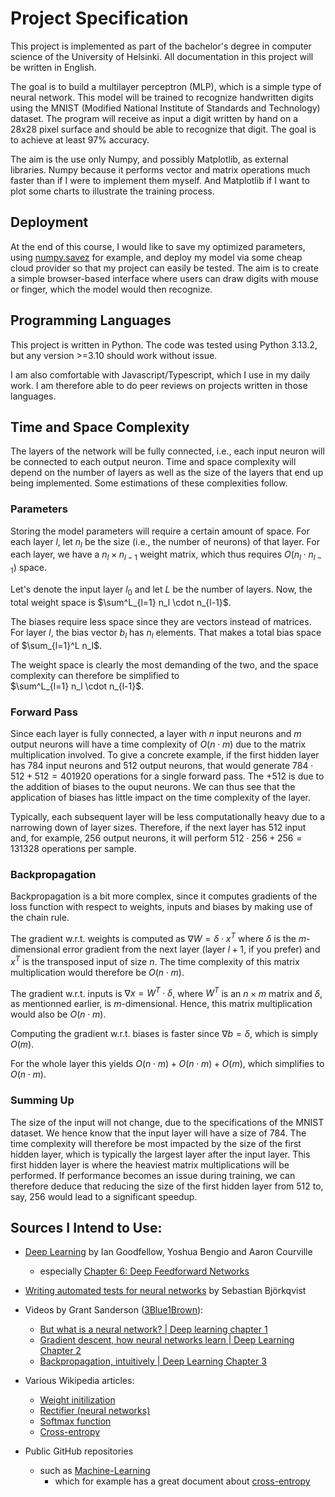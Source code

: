 # Project Specification

This project is implemented as part of the bachelor's degree in computer science of the University of Helsinki. All documentation in this project will be written in English.

The goal is to build a multilayer perceptron (MLP), which is a simple type of neural network. This model will be trained to recognize handwritten digits using the MNIST (Modified National Institute of Standards and Technology) dataset. The program will receive as input a digit written by hand on a 28x28 pixel surface and should be able to recognize that digit. The goal is to achieve at least 97% accuracy.

The aim is the use only Numpy, and possibly Matplotlib, as external libraries. Numpy because it performs vector and matrix operations much faster than if I were to implement them myself. And Matplotlib if I want to plot some charts to illustrate the training process.

## Deployment

At the end of this course, I would like to save my optimized parameters, using [numpy.savez](https://numpy.org/doc/stable/reference/generated/numpy.savez.html) for example, and deploy my model via some cheap cloud provider so that my project can easily be tested. The aim is to create a simple browser-based interface where users can draw digits with mouse or finger, which the model would then recognize.

## Programming Languages

This project is written in Python. The code was tested using Python 3.13.2, but any version >=3.10 should work without issue.

I am also comfortable with Javascript/Typescript, which I use in my daily work. I am therefore able to do peer reviews on projects written in those languages.

## Time and Space Complexity

The layers of the network will be fully connected, i.e., each input neuron will be connected to each output neuron.
Time and space complexity will depend on the number of layers as well as the size of the layers that end up being implemented.
Some estimations of these complexities follow.

### Parameters

Storing the model parameters will require a certain amount of space. For each layer $l$, let $n_l$ be the size (i.e., the number of neurons) of that layer.
For each layer, we have a $n_l \times n_{l-1}$ weight matrix, which thus requires $O(n_l \cdot n_{l-1})$ space.

Let's denote the input layer $l_0$ and let $L$ be the number of layers. Now, the total weight space is
$\sum^L_{l=1} n_l \cdot n_{l-1}$.

The biases require less space since they are vectors instead of matrices. For layer $l$, the bias vector $b_l$ has $n_l$ elements. That makes a total bias space of $\sum_{l=1}^L n_l$.

The weight space is clearly the most demanding of the two, and the space complexity can therefore be simplified to  
$\sum^L_{l=1} n_l \cdot n_{l-1}$.

### Forward Pass

Since each layer is fully connected, a layer with $n$ input neurons and $m$ output neurons will have a time complexity of $O(n\cdot m)$ due to the matrix multiplication involved. To give a concrete example, if the first hidden layer has 784 input neurons and 512 output neurons, that would generate $784 \cdot 512 + 512 = 401920$ operations for a single forward pass. The $+512$ is due to the addition of biases to the ouput neurons. We can thus see that the application of biases has little impact on the time complexity of the layer.

Typically, each subsequent layer will be less computationally heavy due to a narrowing down of layer sizes. Therefore, if the next layer has 512 input and, for example, 256 output neurons, it will perform $512 \cdot 256 +256 = 131328$ operations per sample.

### Backpropagation

Backpropagation is a bit more complex, since it computes gradients of the loss function with respect to weights, inputs and biases by making use of the chain rule.

The gradient w.r.t. weights is computed as $\nabla W = \delta \cdot x^T$ where $\delta$ is the $m$-dimensional error gradient from the next layer (layer $l+1$, if you prefer) and $x^T$ is the transposed input of size $n$. The time complexity of this matrix multiplication would therefore be $O(n\cdot m)$.

The gradient w.r.t. inputs is $\nabla x = W^T \cdot \delta$, where $W^T$ is an $n \times m$ matrix and $\delta$, as mentionned earlier, is $m$-dimensional. Hence, this matrix multiplication would also be $O(n\cdot m)$.

Computing the gradient w.r.t. biases is faster since $\nabla b = \delta$, which is simply $O(m)$.

For the whole layer this yields $O(n\cdot m) + O(n\cdot m) + O(m)$, which simplifies to $O(n\cdot m)$.

### Summing Up

The size of the input will not change, due to the specifications of the MNIST dataset. We hence know that the input layer will have a size of 784. The time complexity will therefore be most impacted by the size of the first hidden layer, which is typically the largest layer after the input layer. This first hidden layer is where the heaviest matrix multiplications will be performed. If performance becomes an issue during training, we can therefore deduce that reducing the size of the first hidden layer from 512 to, say, 256 would lead to a significant speedup.

## Sources I Intend to Use:

- [Deep Learning](https://www.deeplearningbook.org/) by Ian Goodfellow, Yoshua Bengio and Aaron Courville
  - especially [Chapter 6: Deep Feedforward Networks](https://www.deeplearningbook.org/contents/mlp.html)

- [Writing automated tests for neural networks](https://www.sebastianbjorkqvist.com/blog/writing-automated-tests-for-neural-networks/) by Sebastian Björkqvist

- Videos by Grant Sanderson
  ([3Blue1Brown](https://www.youtube.com/@3blue1brown)):
  - [But what is a neural network? | Deep learning chapter 1](https://www.youtube.com/watch?v=aircAruvnKk&list=PLZHQObOWTQDNU6R1_67000Dx_ZCJB-3pi)
  - [Gradient descent, how neural networks learn | Deep Learning Chapter 2](https://www.youtube.com/watch?v=IHZwWFHWa-w&list=PLZHQObOWTQDNU6R1_67000Dx_ZCJB-3pi&index=2)
  - [Backpropagation, intuitively | Deep Learning Chapter 3](https://www.youtube.com/watch?v=Ilg3gGewQ5U&list=PLZHQObOWTQDNU6R1_67000Dx_ZCJB-3pi&index=3)

- Various Wikipedia articles:
  - [Weight initilization](https://en.wikipedia.org/wiki/Weight_initialization)
  - [Rectifier (neural networks)](<https://en.wikipedia.org/wiki/Rectifier_(neural_networks)>)
  - [Softmax function](https://en.wikipedia.org/wiki/Softmax_function)
  - [Cross-entropy](https://en.wikipedia.org/wiki/Cross-entropy)

- Public GitHub repositories
  - such as [Machine-Learning](https://github.com/xbeat/Machine-Learning/tree/main)
    - which for example has a great document about [cross-entropy](https://github.com/xbeat/Machine-Learning/blob/main/Cross-Entropy%20in%20Python.md)
